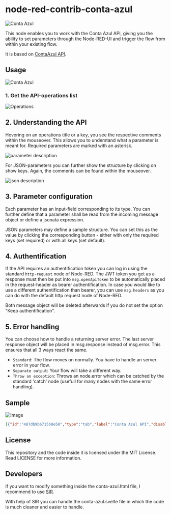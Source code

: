 # node-red-contrib-conta-azul

![Conta Azul](https://user-images.githubusercontent.com/3945941/230798312-7f8f69a1-859e-4ff1-a371-1073ec0d49eb.svg)


This node enables you to work with the Conta Azul API, giving you the ability to set parameters through the Node-RED-UI and trigger the flow from within your existing flow.

It is based on [ ContaAzul API](https://developers.contaazul.com/).

## Usage

![Conta Azul](https://user-images.githubusercontent.com/3945941/230798311-d885e12e-a260-469d-9cbe-659868fb2cb7.svg)

### 1. Get the API-operations list

![Operations](https://user-images.githubusercontent.com/3945941/230797375-979bea99-f21e-47d9-9bda-fadfd0f22e3f.png?raw=true "Operations")

## 2. Understanding the API

Hovering on an operations title or a key, you see the respective comments within the mouseover. This allows you to understand what a parameter is meant for. Required parameters are marked with an asterisk.

![parameter description](https://user-images.githubusercontent.com/3945941/230797180-fb64adf4-8a39-4eea-9d3b-90eabe76fbcd.png?raw=true "Parameter description")

For JSON-parameters you can further show the structure by clicking on show keys. Again, the comments can be found within the mouseover.

![json description](https://user-images.githubusercontent.com/3945941/230797266-e5cea84b-4e14-432e-9724-a0874415f56c.png?raw=true "Json description")

## 3. Parameter configuration

Each parameter has an input-field corresponding to its type. You can further define that a parameter shall be read from the incoming message object or define a jsonata expression.

JSON parameters may define a sample structure. You can set this as the value by clicking the corresponding button - either with only the required keys (set required) or with all keys (set default).

## 4. Authentification

If the API requires an authentification token you can log in using the standard `http-request` node of Node-RED. The JWT token you get as a response must then be put into `msg.openApiToken` to be automatically placed in the request-header as bearer authentification.
In case you would like to use a different authentification than bearer, you can use `msg.headers` as you can do with the default http request node of Node-RED.

Both message object will be deleted afterwards if you do not set the option "Keep authentification".

## 5. Error handling

You can choose how to handle a returning server error. The last server response object will be placed in msg.response instead of msg.error. This ensures that all 3 ways react the same.

* `Standard`: The flow moves on normally. You have to handle an server error in your flow.
* `Separate output`: Your flow will take a different way.
* `Throw an exception`: Throws an node.error which can be catched by the standard 'catch' node (usefull for many nodes with the same error handling).

## Sample

![image](https://user-images.githubusercontent.com/3945941/230800038-8c1ca9d1-4d37-4397-86a5-63ab6a85f923.png)

```json
[{"id":"487db9b6715b0e50","type":"tab","label":"Conta Azul API","disabled":false,"info":"","env":[]},{"id":"2acdc00d41d12ba6","type":"group","z":"487db9b6715b0e50","name":"","style":{"fill":"#bfdbef","label":true},"nodes":["b33404daaaf4968b","2e215a803a6fd61d","61265727e704a1b0","cb6b47549e706ea7","a40d99ac033a7eb1","a2487b41484cb7b4","4bba16c5d6702c0a"],"x":34,"y":39,"w":952,"h":162},{"id":"b33404daaaf4968b","type":"oauth2","z":"487db9b6715b0e50","g":"2acdc00d41d12ba6","name":"OAuth2 - Conta Azul","container":"oauth2Response","grant_type":"authorization_code","access_token_url":" https://api.contaazul.com/oauth2/token","authorization_endpoint":"https://api.contaazul.com/auth/authorize","redirect_uri":"/oauth2/redirect_uri","open_authentication":"","username":"","password":"","client_id":"","client_secret":"","scope":"Product","proxy":"","senderr":false,"client_credentials_in_body":false,"rejectUnauthorized":true,"headers":{},"x":340,"y":80,"wires":[["cb6b47549e706ea7"]]},{"id":"2e215a803a6fd61d","type":"inject","z":"487db9b6715b0e50","g":"2acdc00d41d12ba6","name":"","props":[{"p":"payload"},{"p":"topic","vt":"str"}],"repeat":"","crontab":"","once":false,"onceDelay":0.1,"topic":"","payload":"","payloadType":"date","x":140,"y":80,"wires":[["b33404daaaf4968b"]]},{"id":"61265727e704a1b0","type":"debug","z":"487db9b6715b0e50","g":"2acdc00d41d12ba6","name":"debug","active":true,"tosidebar":true,"console":true,"tostatus":true,"complete":"true","targetType":"full","statusVal":"payload","statusType":"auto","x":880,"y":120,"wires":[]},{"id":"cb6b47549e706ea7","type":"function","z":"487db9b6715b0e50","g":"2acdc00d41d12ba6","name":"set ACCESS_TOKEN","func":"global.set('ACCESS_TOKEN', msg.oauth2Response.access_token);\nreturn msg;","outputs":1,"noerr":0,"initialize":"","finalize":"","libs":[],"x":660,"y":80,"wires":[["61265727e704a1b0"]]},{"id":"a40d99ac033a7eb1","type":"inject","z":"487db9b6715b0e50","g":"2acdc00d41d12ba6","name":"","props":[{"p":"payload"},{"p":"topic","vt":"str"}],"repeat":"","crontab":"","once":false,"onceDelay":0.1,"topic":"","payload":"","payloadType":"date","x":140,"y":160,"wires":[["a2487b41484cb7b4"]]},{"id":"a2487b41484cb7b4","type":"function","z":"487db9b6715b0e50","g":"2acdc00d41d12ba6","name":"get ACCESS_TOKEN","func":"msg.openApiToken = global.get('ACCESS_TOKEN');\nreturn msg;","outputs":1,"noerr":0,"initialize":"","finalize":"","libs":[],"x":340,"y":160,"wires":[["4bba16c5d6702c0a"]]},{"id":"4bba16c5d6702c0a","type":"conta-azul","z":"487db9b6715b0e50","g":"2acdc00d41d12ba6","name":"","api":"Product","server":"","keepAuth":false,"alternServer":false,"operation":"list1","operationData":{"tags":["Product"],"summary":"List product categories","description":"","operationId":"list1","produces":["application/json"],"parameters":[{"name":"name","in":"query","description":"The name of the product category","required":false,"type":"string"},{"name":"page","in":"query","description":"The page of the list to be returned","required":false,"type":"string"},{"name":"size","in":"query","description":"The quantity of items in the page to be returned","required":false,"type":"string"}],"responses":{"200":{"description":"Product Categories found with the specified parameters","schema":{"type":"array","items":{"type":"object","properties":{"id":{"type":"string","format":"uuid","example":"c7288c09-829d-48b9-aee2-4f744e380587","description":"The id of the product's category"},"name":{"type":"string","example":"Kitchen utensils","description":"The name of the product's category"}},"description":"A category that can be applied to a product","$$ref":"https://api.contaazul.com/schema#/definitions/ProductCategory"}}},"400":{"description":"Invalid search parameters. The possible reasons are : <ul><li>A invalid search parameter was provided</li><li>No search parameters were provided</li></ul>"},"401":{"description":"Unauthorized token - it may be due to an invalid token or no token provided"}},"__originalOperationId":"list","path":"/v1/product-categories"},"errorHandling":"throw exception","internalErrors":{"readUrl":false},"parameters":[{"id":"namequery","name":"name","in":"query","required":false,"value":"","isActive":false,"type":"str","allowedTypes":["str","json","jsonata","msg","flow","global"],"description":"The name of the product category","schema":null,"keys":null},{"id":"pagequery","name":"page","in":"query","required":false,"value":"","isActive":false,"type":"str","allowedTypes":["str","json","jsonata","msg","flow","global"],"description":"The page of the list to be returned","schema":null,"keys":null},{"id":"sizequery","name":"size","in":"query","required":false,"value":"","isActive":false,"type":"str","allowedTypes":["str","json","jsonata","msg","flow","global"],"description":"The quantity of items in the page to be returned","schema":null,"keys":null}],"requestContentType":"application/json","responseContentType":"","showDescription":true,"devMode":false,"outputs":1,"x":610,"y":160,"wires":[["61265727e704a1b0"]]}]
```

## License
This repository and the code inside it is licensed under the MIT License. Read LICENSE for more information.

## Developers

If you want to modify something inside the conta-azul.html file, I recommend to use [SIR](https://gitlab.com/2WeltenChris/svelte-integration-red).

With help of SIR you can handle the conta-azul.svelte file in which the code is much cleaner and easier to handle.
